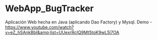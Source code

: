 WebApp_BugTracker
=================

Aplicación Web hecha en Java (aplicando Dao Factory) y Mysql. Demo -  https://www.youtube.com/watch?v=eZ_hSAnkBbI&amp;list=UUexrRcIQ9Mt5toK9wL5l7OA
